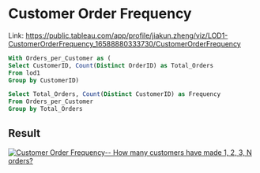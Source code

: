 # Customer Order Frequency

Link: https://public.tableau.com/app/profile/jiakun.zheng/viz/LOD1-CustomerOrderFrequency_16588880333730/CustomerOrderFrequency

```sql
With Orders_per_Customer as (
Select CustomerID, Count(Distinct OrderID) as Total_Orders
From lod1
Group by CustomerID)

Select Total_Orders, Count(Distinct CustomerID) as Frequency
From Orders_per_Customer
Group by Total_Orders
```

## Result

<div class='tableauPlaceholder' id='viz1660421229617' style='position: relative'><noscript><a href='#'><img
                alt='Customer Order Frequency-- How many customers have made 1, 2, 3, N orders?  '
                src='https:&#47;&#47;public.tableau.com&#47;static&#47;images&#47;LO&#47;LOD1-CustomerOrderFrequency_16588880333730&#47;CustomerOrderFrequency&#47;1_rss.png'
                style='border: none' /></a></noscript><object class='tableauViz' style='display:none;'>
        <param name='host_url' value='https%3A%2F%2Fpublic.tableau.com%2F' />
        <param name='embed_code_version' value='3' />
        <param name='site_root' value='' />
        <param name='name' value='LOD1-CustomerOrderFrequency_16588880333730&#47;CustomerOrderFrequency' />
        <param name='tabs' value='no' />
        <param name='toolbar' value='yes' />
        <param name='static_image'
            value='https:&#47;&#47;public.tableau.com&#47;static&#47;images&#47;LO&#47;LOD1-CustomerOrderFrequency_16588880333730&#47;CustomerOrderFrequency&#47;1.png' />
        <param name='animate_transition' value='yes' />
        <param name='display_static_image' value='yes' />
        <param name='display_spinner' value='yes' />
        <param name='display_overlay' value='yes' />
        <param name='display_count' value='yes' />
        <param name='language' value='en-US' />
    </object></div>
